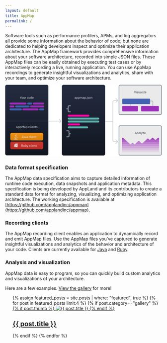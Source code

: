 ```yaml
---
layout: default
title: AppMap
permalink: /
---
```


Software tools such as performance profilers, APMs, and log aggregators all provide some information about the behavior of code; but none are
dedicated to helping developers inspect and optimize their application architecture. The AppMap framework provides comprehensive information about
your software architecture, recorded into simple JSON files. These AppMap files can be easily obtained by executing test cases or by
interactively recording a live, running application. You can use AppMap recordings to generate insightful visualizations and analytics, share
with your team, and optimize your software architecture.

![Appmap diagram](/assets/img/pages/appmap-diagram.svg)

### Data format specification

The AppMap data specification aims to capture detailed information of runtime code execution, data snapshots and application metadata. This specification is being developed by AppLand and its contributors to create a standard data format for analyzing, visualizing, and optimizing application architecture. The working specification is available at [https://github.com/applandinc/appmap](https://github.com/applandinc/appmap).

### Recording clients

The AppMap recording client enables an application to dynamically record and emit AppMap files. Use the AppMap files you’ve captured to generate insightful visualizations and analytics of the behavior and architecture of your code. Clients are currently available for [Java](https://github.com/applandinc/appmap-java) and [Ruby](https://github.com/applandinc/appmap-ruby).

### Analysis and visualization

AppMap data is easy to program, so you can quickly build custom analytics
and visualizations of your architecture.

Here are a few examples. [View the gallery](/code-gallery) for more!

<ul class="gallery-project-list">
  {% assign featured_posts = site.posts | where: "featured", true %}
  {% for post in featured_posts limit:4 %}
  {% if post.category=="gallery" %}
    <a class="gallery-project" href="{{ post.url }}">
        {% if post.thumb %}
          <img src="{{ site.baseurl }}{{ post.thumb }}" alt="{{ post.title }}" class="post-image post-thumb">
        {% endif %}
        <div class="post-content">
          <h2>{{ post.title }}</h2>
        </div>
    </a>
  {% endif %}
  {% endfor %}
</ul>


